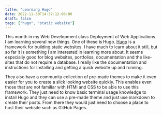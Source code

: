 ```yaml
---
title: "Learning Hugo"
date: 2022-11-30T14:37:12-06:00
draft: false
tags: ["hugo", "static website"]
---
```


This month in my Web Development class Deployment of Web Applications I am learning several new things. One of these is Hugo. [Hugo](https://gohugo.io/) is a framework for building static websites. I have much to learn about it still, but so far it is something I am interested in learning more about. <!--more-->It seems especially good for blog websites, portfolios, documentation and the like- sites that do not require a database. I really like the documentation and instructions for installing and getting a quick website up and running. 

They also have a community collection of pre-made themes to make it even easier for you to create a slick looking website quickly. This enables even those that are not familiar with HTMl and CSS to be able to use this framework. They just need to know basic terminal usage knowledge to install Hugo and they can use a pre-made theme and just use markdown to create their posts. From there they would just need to choose a place to host their website such as GitHub Pages.
